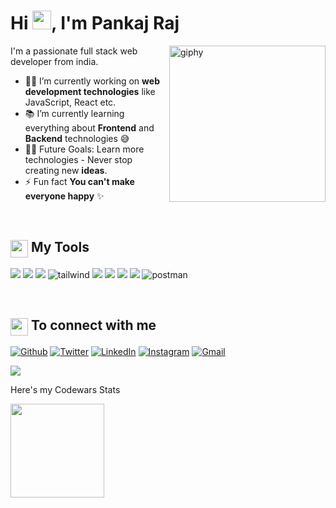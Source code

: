 <h1 align="left">Hi <img src="https://raw.githubusercontent.com/MartinHeinz/MartinHeinz/master/wave.gif" width="30px">, I'm Pankaj Raj</h1>
<!-- <img align='right' src="https://media.giphy.com/media/M9gbBd9nbDrOTu1Mqx/giphy.gif" width="220" alt="giphy"> -->
<img align='right' src="https://bit.ly/3lruk77" width="250" alt="giphy">
I'm a passionate full stack web developer from india.

<br/>

- 👨‍💻 I’m currently working on **web development technologies** like JavaScript, React etc.
- 📚 I’m currently learning everything about **Frontend** and **Backend** technologies 😅
- 💪🏼 Future Goals: Learn more technologies - Never stop creating new **ideas**.
- ⚡ Fun fact **You can't make everyone happy** ✨

</br>

<!-- ## 🚀 Languages and Tools: -->
<summary><h2><img src="https://emojis.slackmojis.com/emojis/images/1471045839/793/computerrage.gif?1471045839" align="center"
                width="28" /> My Tools</h2></summary>
<!--  <hr/> -->

<p>
            <img src="https://img.shields.io/badge/html5%20-%23e34f26.svg?&style=for-the-badge&logo=html5&logoColor=white" />
            <img src="https://img.shields.io/badge/CSS3-1572B6?&style=for-the-badge&logo=css3&logoColor=white" />
            <img src="https://img.shields.io/badge/JavaScript-F7DF1E?style=for-the-badge&logo=javascript&logoColor=black" />
            <img src="https://img.shields.io/badge/Tailwind_CSS-38B2AC?style=for-the-badge&logo=tailwind-css&logoColor=white" alt="tailwind"/> 
            <img src="https://img.shields.io/badge/MongoDB-4EA94B?style=for-the-badge&logo=mongodb&logoColor=white" />
            <img src="https://img.shields.io/badge/Express.js-000000?style=for-the-badge&logo=express&logoColor=white" />
            <img src="https://img.shields.io/badge/Node.js-339933?style=for-the-badge&logo=nodedotjs&logoColor=white" />
            <img src="https://img.shields.io/badge/npm-CB3837?style=for-the-badge&logo=npm&logoColor=white" />
            <img src="https://img.shields.io/badge/Postman-FF6C37?style=for-the-badge&logo=Postman&logoColor=white" alt="postman"/>
</p>

<!-- <br/> -->


</br>

<summary><h2><img src="https://emojis.slackmojis.com/emojis/images/1579216111/7550/pikachu_wave.gif?1579216111" align="center"
                width="28" /> To connect with me</h2></summary>
<!--                <hr/> -->

<!-- <h3>Where to find me</h3> -->
<p>
<a href="https://github.com/ipankaj07" target="_blank"><img alt="Github" src="https://img.shields.io/badge/GitHub-%2312100E.svg?&style=for-the-badge&logo=Github&logoColor=white" /></a> <a href="https://twitter.com/udocudown" target="_blank"><img alt="Twitter" src="https://img.shields.io/badge/twitter-%231DA1F2.svg?&style=for-the-badge&logo=twitter&logoColor=white" /></a>   <a href="https://www.linkedin.com/in/pankaj-raj-9032311ba/" target="_blank"><img alt="LinkedIn" src="https://img.shields.io/badge/linkedin-%230077B5.svg?&style=for-the-badge&logo=linkedin&logoColor=white" /></a>  
<a href="https://www.instagram.com/ipankaj.raj" target="_blank" ><img alt="Instagram" src = "https://img.shields.io/badge/Instagram-E4405F?style=for-the-badge&logo=instagram&logoColor=white"></a>  <a href="mailto:praj4936@gmail.com" target="_blank"><img alt="Gmail" src="https://img.shields.io/badge/Gmail-D14836?style=for-the-badge&logo=gmail&logoColor=white" /></a>

</p>

<!-- <a href="https://github.com/ipankaj07/github-profile-views-counter">
    <img src="https://komarev.com/ghpvc/?username=ipankaj07">
</a> -->
<img src = "https://estruyf-github.azurewebsites.net/api/VisitorHit?user=ipankaj07&repo=Bgstatic&countColorcountColor&countColor=%237B1E7B">

<!-- </br> -->

<p> Here's my Codewars Stats </p>
<img src = "https://www.codewars.com/users/Ipankaj07/badges/micro"  width= "150">

